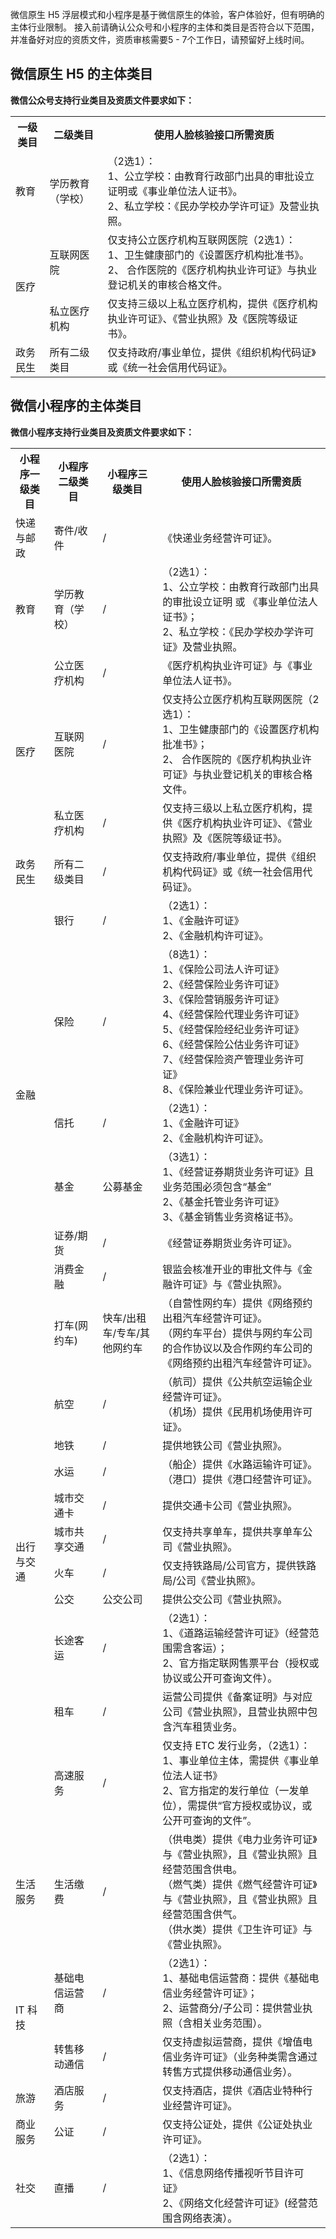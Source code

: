 微信原生 H5 浮层模式和小程序是基于微信原生的体验，客户体验好，但有明确的主体行业限制。
接入前请确认公众号和小程序的主体和类目是否符合以下范围，并准备好对应的资质文件，资质审核需要5 - 7个工作日，请预留好上线时间。
## 微信原生 H5 的主体类目
**微信公众号支持行业类目及资质文件要求如下：**
<table>
     <tr>
         <th>一级类目</th>  
         <th>二级类目</th>  
         <th>使用人脸核验接口所需资质 </th>  
     </tr>
   <tr>
     <td>教育</td> 
      <td>学历教育（学校）</td>   
      <td>（2选1）：<br>1、公立学校：由教育行政部门出具的审批设立证明或《事业单位法人证书》。<br>2、私立学校：《民办学校办学许可证》及营业执照。</td>
     </tr> 
  <tr>      
        <td rowspan="2">医疗</td>   
      <td>互联网医院</td>   
      <td>仅支持公立医疗机构互联网医院（2选1）：<br>1、卫生健康部门的《设置医疗机构批准书》。<br>2、 合作医院的《医疗机构执业许可证》与执业登记机关的审核合格文件。</td>   
     </tr> 
		    <td>私立医疗机构</td>   
      <td>仅支持三级以上私立医疗机构，提供《医疗机构执业许可证》、《营业执照》及《医院等级证书》。</td>   
     </tr> 
  <tr>      
        <td>政务民生</td>   
      <td>所有二级类目</td>   
      <td> 仅支持政府/事业单位，提供《组织机构代码证》或《统一社会信用代码证》。</td>   
     </tr> 		   
</table>


## 微信小程序的主体类目
**微信小程序支持行业类目及资质文件要求如下：**

<table>
     <tr>
         <th>小程序一级类目</th>  
         <th>小程序二级类目</th>  
				  <th>小程序三级类目</th> 
         <th>使用人脸核验接口所需资质</th>  
     </tr>
		 <tr>      
     <td >快递与邮政</td>   
      <td>寄件/收件</td> 
			 <td>/</td> 
      <td>《快递业务经营许可证》。</td>   
     </tr>
		 <tr>      
     <td >教育</td>   
      <td>学历教育（学校）</td> 
			 <td>/</td> 
      <td>（2选1）：<br>1、公立学校：由教育行政部门出具的审批设立证明 或 《事业单位法人证书》；<br>2、私立学校：《民办学校办学许可证》及营业执照。</td>   
     </tr>
		 <tr>   
		  <td rowspan="3">医疗</td>   
		    <td>公立医疗机构</td>   
				<td>/</td> 
      <td>《医疗机构执业许可证》与《事业单位法人证书》。</td>   
     </tr> 
		  <tr>      
      <td>互联网医院</td>   
			<td>/</td> 
      <td>仅支持公立医疗机构互联网医院（2选1）：<br>1、卫生健康部门的《设置医疗机构批准书》；<br>2、 合作医院的《医疗机构执业许可证》与执业登记机关的审核合格文件。</td>   
     </tr> <tr>   
		    <td>私立医疗机构</td> 
				<td>/</td> 
      <td>仅支持三级以上私立医疗机构，提供《医疗机构执业许可证》、《营业执照》及《医院等级证书》。</td>   
     </tr> 
		 <tr>      
        <td>政务民生</td>   
      <td>所有二级类目</td> <td>/</td>   
      <td> 仅支持政府/事业单位，提供《组织机构代码证》或《统一社会信用代码证》。</td>   
     </tr> 	
		  <tr>      
     <td rowspan="6">金融</td>   
      <td>银行</td>  <td>/</td>  
      <td>（2选1）：<br>1、《金融许可证》<br>2、《金融机构许可证》。</td>   
     </tr>
		   <tr>
      <td>保险</td>   <td>/</td> 
      <td>（8选1）：<br>1、《保险公司法人许可证》<br>2、《经营保险业务许可证》<br>3、《保险营销服务许可证》<br>4、《经营保险代理业务许可证》<br>5、《经营保险经纪业务许可证》<br>6、《经营保险公估业务许可证》<br>7、《经营保险资产管理业务许可证》<br>8、《保险兼业代理业务许可证》。</td>
     </tr> 
		 <tr>      
      <td>信托</td>   <td>/</td> 
      <td>（2选1）：<br>1、《金融许可证》<br>2、《金融机构许可证》。</td>   
     </tr> 
  <tr>
      <td>基金</td>   <td>公募基金</td> 
      <td>（3选1）：<br>1、《经营证券期货业务许可证》且业务范围必须包含“基金”<br>2、《基金托管业务许可证》<br>3、《基金销售业务资格证书》。</td>
     </tr> 
 <tr>
      <td>证券/期货 </td>   <td>/</td> 
      <td>《经营证券期货业务许可证》。</td>
  </tr> 
 <tr>
      <td>消费金融</td>   <td>/</td> 
      <td>	银监会核准开业的审批文件与《金融许可证》与《营业执照》。</td>
  </tr> 
		 <tr>
	<td rowspan="11">出行与交通</td>   
	<td>	打车(网约车) </td><td>快车/出租车/专车/其他网约车</td> 
			<td>（自营性网约车）提供《网络预约出租汽车经营许可证》。<br>（网约车平台）提供与网约车公司的合作协议以及合作网约车公司的《网络预约出租汽车经营许可证》。</td>   
	  </tr> 
	 <tr>
	<td>	航空 </td><td>/</td> 
			<td>（航司）提供《公共航空运输企业经营许可证》。<br>（机场）提供《民用机场使用许可证》。</td>   
	  </tr> 
		 <tr>
	<td>	地铁 </td><td>/</td> 
			<td>提供地铁公司《营业执照》。</td>   
	  </tr> 
				 <tr>
	<td>	水运 </td><td>/</td> 
			<td>（船企）提供《水路运输许可证》。<br>（港口）提供《港口经营许可证》。</td>   
	  </tr> 
		<tr>
	<td>	城市交通卡 </td><td>/</td> 
			<td>提供交通卡公司《营业执照》。</td>   
	  </tr> 
				<tr>
	<td>	城市共享交通 </td><td>/</td> 
			<td>仅支持共享单车，提供共享单车公司《营业执照》。</td>   
	  </tr> 
						<tr>
	<td>	火车 </td><td>/</td> 
			<td>仅支持铁路局/公司官方，提供铁路局/公司《营业执照》。</td>   
	  </tr>
								<tr>
	<td>	公交 </td><td>公交公司</td> 
			<td>提供公交公司《营业执照》。</td>   
	  </tr>
										<tr>
	<td>	长途客运 </td><td>/</td> 
			<td>（2选1）：<br>1、《道路运输经营许可证》（经营范围需含客运）；<br>2、官方指定联网售票平台（授权或协议或公开可查询文件）。</td>   
	  </tr>
												<tr>
	<td>	租车 </td><td>/</td> 
			<td>运营公司提供《备案证明》与对应公司《营业执照》，且营业执照中包含汽车租赁业务。</td>   
	  </tr>
 <tr>
      <td>	高速服务 </td><td>/</td> 
			<td>仅支持 ETC 发行业务，（2选1）：<br>1、事业单位主体，需提供《事业单位法人证书》<br>2、官方指定的发行单位（一发单位），需提供“官方授权或协议，或公开可查询的文件”。</td>   
  </tr> 
  <tr>      
      <td> 生活服务	</td>   
      <td> 生活缴费	</td>   <td>/</td> 
      <td>（供电类）提供《电力业务许可证》与《营业执照》，且《营业执照》且经营范围含供电。<br>（燃气类）提供《燃气经营许可证》与《营业执照》，且《营业执照》且经营范围含供气。<br>（供水类）提供《卫生许可证》与《营业执照》。</td>   
     </tr> 
		   <tr>
		        <td rowspan="2"> IT 科技		</td>   
						      <td> 基础电信运营商	</td>   <td>/</td> 
      <td>（2选1）：<br>1、基础电信运营商：提供《基础电信业务经营许可证》；<br>2、运营商分/子公司：提供营业执照（含相关业务范围）。</td>   
						     </tr> 
  <tr>      
      <td>转售移动通信</td>    <td>/</td> 
      <td>仅支持虚拟运营商，提供《增值电信业务许可证》（业务种类需含通过转售方式提供移动通信业务）。</td>   
     </tr> 	 
		 <tr>      
       <td>旅游</td>   
      <td> 酒店服务		</td>    <td>/</td> 
      <td>仅支持酒店，提供《酒店业特种行业经营许可证》。</td>   
     </tr> 
  <tr>      
       <td> 商业服务			</td>   
      <td> 公证	</td>    <td>/</td> 
      <td>仅支持公证处，提供《公证处执业许可证》。</td>   
     </tr> 	 	
  <tr>      
       <td>社交</td>   
      <td> 直播		</td>    <td>/</td> 
      <td>（2选1）：<br>1、《信息网络传播视听节目许可证》<br>2、《网络文化经营许可证》(经营范围含网络表演）。</td>   
     </tr> 
</table>


